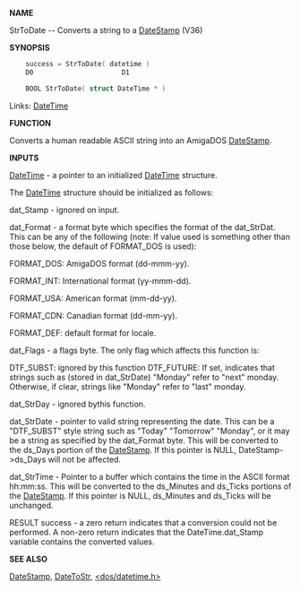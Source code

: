 
**NAME**

StrToDate -- Converts a string to a [DateStamp](_0068) (V36)

**SYNOPSIS**

```c
    success = StrToDate( datetime )
    D0                      D1

    BOOL StrToDate( struct DateTime * )

```
Links: [DateTime](_0060) 

**FUNCTION**

Converts a human readable ASCII string into an AmigaDOS
[DateStamp](_0068).

**INPUTS**

[DateTime](_0060) - a pointer to an initialized [DateTime](_0060) structure.

The [DateTime](_0060) structure should   be initialized as follows:

dat_Stamp  - ignored on input.

dat_Format - a format   byte which specifies the format of the
dat_StrDat.  This can   be any of the following (note:
If value used   is something other than those below,
the default of FORMAT_DOS is used):

FORMAT_DOS:       AmigaDOS format (dd-mmm-yy).

FORMAT_INT:       International format (yy-mmm-dd).

FORMAT_USA:       American format (mm-dd-yy).

FORMAT_CDN:       Canadian format (dd-mm-yy).

FORMAT_DEF:       default format for locale.

dat_Flags - a flags byte.  The only flag which affects this
function is:

DTF_SUBST:      ignored by this function
DTF_FUTURE:       If set, indicates that strings such
as (stored in dat_StrDate) &#034;Monday&#034;
refer to &#034;next&#034; monday. Otherwise,
if clear, strings like &#034;Monday&#034;
refer to &#034;last&#034; monday.

dat_StrDay - ignored bythis function.

dat_StrDate -   pointer to valid string representing the date.
This can be a &#034;DTF_SUBST&#034; style string such as
&#034;Today&#034; &#034;Tomorrow&#034; &#034;Monday&#034;, or it may be a string
as specified by the dat_Format byte.  This will be
converted to the ds_Days portion of the [DateStamp](_0068).
If this pointer is NULL, DateStamp-&#062;ds_Days will not
be affected.

dat_StrTime -   Pointer to a buffer which contains the time in
the ASCII format hh:mm:ss.  This will be converted
to the ds_Minutes and ds_Ticks portions of the
[DateStamp](_0068).  If this pointer is NULL, ds_Minutes and
ds_Ticks will be unchanged.

RESULT
success - a zero return indicates that a conversion could
not be performed. A non-zero return indicates that the
DateTime.dat_Stamp variable contains the converted
values.

**SEE ALSO**

[DateStamp](DateStamp), [DateToStr](DateToStr), [&#060;dos/datetime.h&#062;](_0060)
